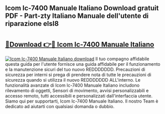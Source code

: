 ## Icom Ic-7400 Manuale Italiano Download gratuit PDF - Part-zty Italiano Manuale dell'utente di riparazione elsl8

# <h2><a href="http://dfgsypa.blite.top/?on=Icom+Ic-7400+Manuale+Italiano">🔗Download 👉🔴 Icom Ic-7400 Manuale Italiano</a></h2>

[![Icom Ic-7400 Manuale Italiano download](https://i.imgur.com/lujVjoI.png)](http://dfgsypa.blite.top/?on=Icom+Ic-7400+Manuale+Italiano)
Il tuo compagno affidabile questa guida per l'utente fornisce una guida affidabile per il funzionamento e la manutenzione sicuri del tuo nuovo REDDDDDDD. Precauzioni di sicurezza per interni si prega di prendere nota di tutte le precauzioni di sicurezza quando si utilizza il nuovo REDDDDDDD ALL'interno. Le funzionalità avanzate di Icom Ic-7400 Manuale Italiano includono rilevamento di oggetti, Sensori di movimento, avvisi personalizzabili e accesso remoto, tutti accessibili e personalizzati dall'interfaccia utente. Siamo qui per supportarti, Icom Ic-7400 Manuale Italiano. Il nostro Team è dedicato ad aiutarti con qualsiasi domanda o dubbio.
